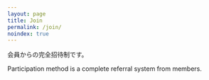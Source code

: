 ```yaml
---
layout: page
title: Join
permalink: /join/
noindex: true
---
```


会員からの完全招待制です。

Participation method is a complete referral system from members.
